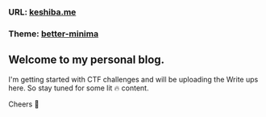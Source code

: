 ### URL: [keshiba.me](https://keshiba.me)
### Theme: [better-minima](https://github.com/keshiba/better-minima)

## Welcome to my personal blog.

I'm getting started with CTF challenges and will be uploading the Write ups here. 
So stay tuned for some lit :fire: content.

Cheers :beers:
